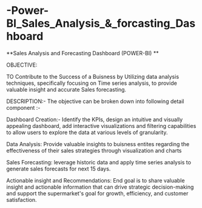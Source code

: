 # -Power-BI_Sales_Analysis_&_forcasting_Dashboard
**Sales Analysis and Forecasting Dashboard (POWER-BI)
**

OBJECTIVE:

TO Contribute to the Success of a Buisness by Utilizing data analysis techniques, specifically focusing on Time series analysis, to provide valuable insight and accurate Sales forecasting.

DESCRIPTION:-
The objective can be broken down into following detail component :-

Dashboard Creation:- Identify the KPIs, design an intuitive and visually appealing dashboard, add interactive visualizations and filtering capabilities to allow users to explore the data at various levels of granularity.


Data Analysis: Provide valuable insights to buisness entites regarding the effectiveness of their sales strategies through visualization and charts


Sales Forecasting: leverage historic data and apply time series analysis to generate sales forecasts for next 15 days.



Actionable insight and Recommendations: End goal is to share valuable insight and actionable information that can drive strategic decision-making and support the supermarket's goal for growth, efficiency, and customer satisfaction.
